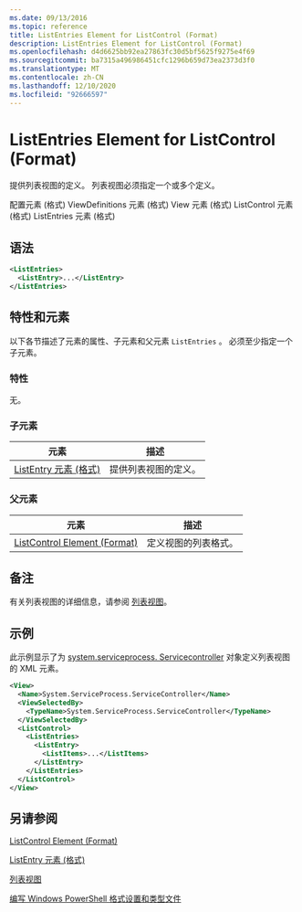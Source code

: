 ```yaml
---
ms.date: 09/13/2016
ms.topic: reference
title: ListEntries Element for ListControl (Format)
description: ListEntries Element for ListControl (Format)
ms.openlocfilehash: d4d6625bb92ea27863fc30d5bf5625f9275e4f69
ms.sourcegitcommit: ba7315a496986451cfc1296b659d73ea2373d3f0
ms.translationtype: MT
ms.contentlocale: zh-CN
ms.lasthandoff: 12/10/2020
ms.locfileid: "92666597"
---
```

# <a name="listentries-element-for-listcontrol-format"></a>ListEntries Element for ListControl (Format)

提供列表视图的定义。 列表视图必须指定一个或多个定义。

配置元素 (格式) ViewDefinitions 元素 (格式) View 元素 (格式) ListControl 元素 (格式) ListEntries 元素 (格式) 

## <a name="syntax"></a>语法

```xml
<ListEntries>
  <ListEntry>...</ListEntry>
</ListEntries>
```

## <a name="attributes-and-elements"></a>特性和元素

以下各节描述了元素的属性、子元素和父元素 `ListEntries` 。 必须至少指定一个子元素。

### <a name="attributes"></a>特性

无。

### <a name="child-elements"></a>子元素

|元素|描述|
|-------------|-----------------|
|[ListEntry 元素 (格式) ](./listentry-element-for-listcontrol-format.md)|提供列表视图的定义。|

### <a name="parent-elements"></a>父元素

|元素|描述|
|-------------|-----------------|
|[ListControl Element (Format)](./listcontrol-element-format.md)|定义视图的列表格式。|

## <a name="remarks"></a>备注

有关列表视图的详细信息，请参阅 [列表视图](./creating-a-list-view.md)。

## <a name="example"></a>示例

此示例显示了为 [system.serviceprocess. Servicecontroller](/dotnet/api/System.ServiceProcess.ServiceController) 对象定义列表视图的 XML 元素。

```xml
<View>
  <Name>System.ServiceProcess.ServiceController</Name>
  <ViewSelectedBy>
    <TypeName>System.ServiceProcess.ServiceController</TypeName>
  </ViewSelectedBy>
  <ListControl>
    <ListEntries>
      <ListEntry>
        <ListItems>...</ListItems>
      </ListEntry>
    </ListEntries>
  </ListControl>
</View>
```

## <a name="see-also"></a>另请参阅

[ListControl Element (Format)](./listcontrol-element-format.md)

[ListEntry 元素 (格式) ](./listentry-element-for-listcontrol-format.md)

[列表视图](./creating-a-list-view.md)

[编写 Windows PowerShell 格式设置和类型文件](./writing-a-powershell-formatting-file.md)
